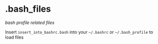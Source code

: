 # .bash_files
*bash profile related files*

Insert `insert_into_bashrc.bash` into your `~/.bashrc` or `~/.bash_profile` to load files
